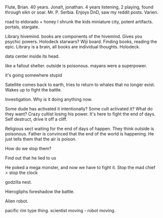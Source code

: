 Flute, Brian. 40 years.
Jona!t, jonathan. 4 years listening, 2 playing, found through sikn or soar.
Mr. P. Serbia. Enjoys DnD, saw my reddit posts.
Varien.

road to eldorado + honey I shrunk the kids
miniature city, potent artifacts.
portals, stargate.

Library hivemind. books are components of the hivemind.
Gives you psychic powers. 
Holodeck starwars?
Wiji board. Finding books, reading the epic.
Library is a brain, all books are individual thoughts.
Holodeck.

data center inside its head.

like a fallout shelter.
outside is poisonous.
mayans were a superpower.

it's going somewhere stupid

Satellite comes back to earth, tries to return to whales that no longer exist. Wakes up to fight the battle.

Investigation. Why is it doing anything now.

Some dude has activated it intentionally?
Some cult activated it? What do they want?
Crazy cultist losing his power. It's here to fight the end of days. Self destruct, drive it off a cliff.

Religious sect waiting for the end of days of happen.
They think outside is poisonous.
Father is convinced that the end of the world is happening. He just tells them that the air is poison.

How do we stop them?

Find out that he lied to us

He poked a mega monster, and now we have to fight it.
Stop the mad chief > stop the clock

godzilla nest.

Hierogliphs foreshadow the battle.

Alien robot.

pacific rim type thing.
scientist moving - robot moving.